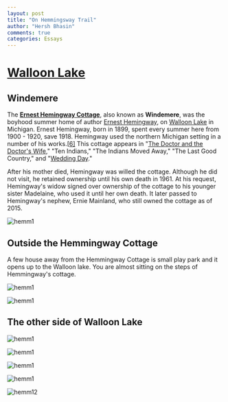 ```yaml
---
layout: post
title: "On Hemmingsway Trail"
author: "Hersh Bhasin"
comments: true
categories: Essays
---
```




# [Walloon Lake](https://en.wikipedia.org/wiki/Walloon_Lake) 

## Windemere

The **[Ernest Hemingway Cottage](https://en.wikipedia.org/wiki/Ernest_Hemingway_Cottage)**, also known as **Windemere**, was the boyhood summer home of author [Ernest Hemingway](https://en.wikipedia.org/wiki/Ernest_Hemingway), on [Walloon Lake](https://en.wikipedia.org/wiki/Walloon_Lake) in Michigan. Ernest Hemingway, born in 1899, spent every summer here from 1900 - 1920, save 1918. Hemingway used the northern Michigan setting in a number of his works.[[6\]](https://en.wikipedia.org/wiki/Ernest_Hemingway_Cottage#cite_note-nom-6) This cottage appears in "[The Doctor and the Doctor's Wife](https://en.wikipedia.org/wiki/The_Doctor_and_the_Doctor's_Wife)," "Ten Indians," "The Indians Moved Away," "The Last Good Country," and "[Wedding Day](https://en.wikipedia.org/wiki/Wedding_Day_(short_story))."

After his mother died, Hemingway was willed the cottage. Although he did not visit, he retained ownership until his own death in 1961. At his request, Hemingway's widow signed over ownership of the cottage to his younger sister Madelaine, who used it until her own death. It later passed to Hemingway's nephew, Ernie Mainland, who still owned the cottage as of 2015.



![hemm1](..\assets\hemm3.jpg)

## Outside the  Hemmingway Cottage

A few house away from the Hemmingway Cottage is small play park and it opens up to the  Walloon lake. You are almost sitting on the steps of Hemmingway's cottage.

![hemm1](..\assets\hemm4.jpg)

![hemm1](..\assets\hemm5.jpg)



## The other side of Walloon  Lake

![hemm1](..\assets\hemm6.jpg)



![hemm1](..\assets\hemm8.jpg)

![hemm1](..\assets\hemm10.jpg)

![hemm1](..\assets\hemm11.jpg)



![hemm12](..\assets\hemm12.JPG)